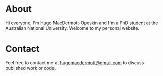 # About
Hi everyone,
I'm Hugo MacDermott-Opeskin and I'm a PhD student at the Australian National University. Welcome to my personal website. 

# Contact
Feel free to contact me at hugomacdermott@gmail.com to discuss published work or code.
